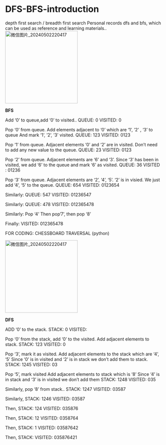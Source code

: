 # DFS-BFS-introduction
depth first search / breadth first search
Personal records dfs and bfs, which can be used as reference and learning materials..
<img width="233" alt="微信图片_20240502220417" src="https://github.com/FIGHTERGEORGE/DFS-BFS-introduction/assets/167811390/1ddad9bb-891e-4e6a-b107-5d639d5655d1">


****BFS****


Add ‘0’ to queue,add ‘0’ to visited..
QUEUE: 0
VISITED: 0

Pop ‘0’ from queue.
Add elements adjacent to ‘0’ which are ‘1’, ’2’ , ‘3’ to queue
And mark ‘1’, ’2’, ’3’ visited.
QUEUE: 123
VISITED: 0123

Pop ‘1’ from queue.
Adjacent elements ‘0’ and ‘2’ are in visited.
Don’t need to add any new value to the queue.
QUEUE: 23
VISITED: 0123

Pop ‘2’ from queue.
Adjacent elements are ‘6’ and ‘3’.
Since ‘3’ has been in visited, we add ‘6’ to the queue and mark ‘6’ as visited.
QUEUE: 36
VISITED : 01236

Pop ‘3’ from queue.
Adjacent elements are ‘2’, ‘4’, ‘5’. 
‘2’ is in visied. 
We just add ‘4’, ‘5’ to the queue.
QUEUE: 654
VISITED: 0123654

Similarly:
QUEUE: 547
VISITED: 01236547

Similarly:
QUEUE: 478
VISITED: 012365478

Similarly:
Pop ‘4’
Then pop’7’, then pop ‘8’

Finally: 
VISITED: 012365478

FOR CODING:
CHESSBOARD TRAVERSAL (python)



<img width="233" alt="微信图片_20240502220417" src="https://github.com/FIGHTERGEORGE/DFS-BFS-introduction/assets/167811390/5669a7d9-3d99-4a35-b19e-de8432c3be35">


****DFS****

ADD ‘0’ to the stack.
STACK: 0
VISITED: 

Pop ‘0’ from the stack, add ‘0’ to the visited.
Add adjacent elements to stack.
STACK: 123
VISITED: 0

Pop ‘3’, mark it as visited.
Add adjacent elements to the stack which are ‘4’, ‘5’
Since ‘0’ is in visited and ‘2’ is in stack we don’t add them to stack.
STACK: 1245
VISITED: 03

Pop ‘5’, mark visited
Add adjacent elements to stack which is ‘8’
Since ‘4’ is in stack and ‘3’ is in visited we don’t add them
STACK: 1248
VISITED: 035

Similarly, pop ‘8’ from stack..
STACK: 1247
VISITED: 03587

Similarly,
STACK: 1246
VISITED: 03587

Then,
STACK: 124
VISITED: 035876

Then,
STACK: 12
VISITED: 0358764

Then,
STACK: 1
VISITED: 03587642

Then,
STACK: 
VISITED: 035876421









